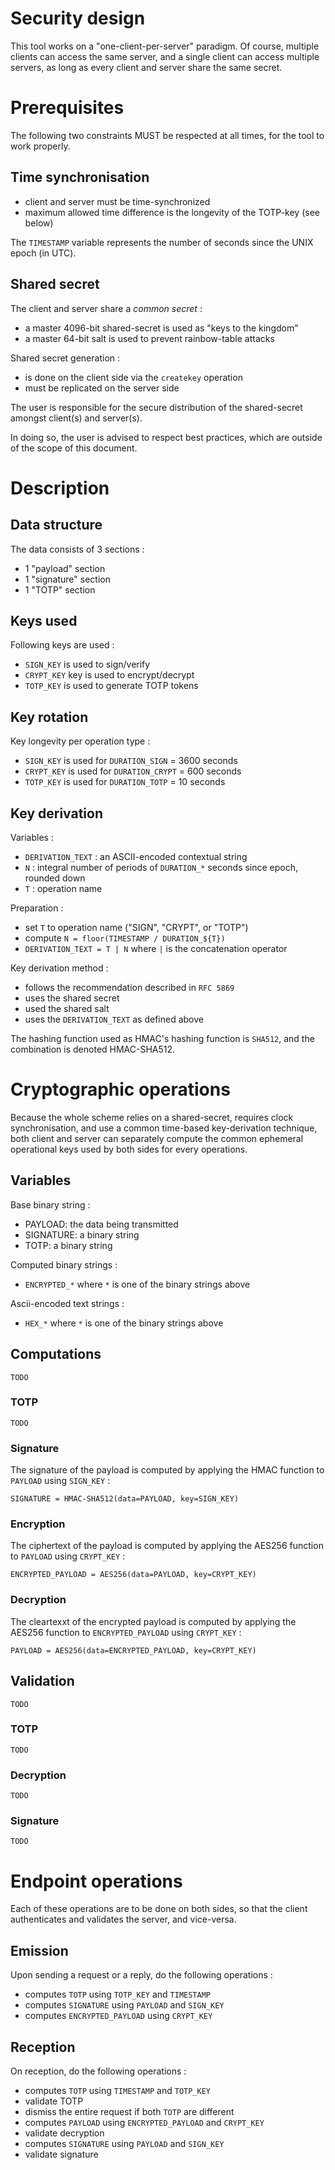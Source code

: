 # Security design

This tool works on a "one-client-per-server" paradigm. Of course, multiple clients can access the same server, and a single client can access multiple servers, as long as every client and server share the same secret.

# Prerequisites

The following two constraints MUST be respected at all times, for the tool to work properly.

## Time synchronisation

- client and server must be time-synchronized
- maximum allowed time difference is the longevity of the TOTP-key (see below)

The `TIMESTAMP` variable represents the number of seconds since the UNIX epoch (in UTC).

## Shared secret

The client and server share a *common secret* :

- a master 4096-bit shared-secret is used as "keys to the kingdom"
- a master 64-bit salt is used to prevent rainbow-table attacks

Shared secret generation :

- is done on the client side via the `createkey` operation
- must be replicated on the server side

The user is responsible for the secure distribution of the shared-secret amongst client(s) and server(s).

In doing so, the user is advised to respect best practices, which are outside of the scope of this document.

# Description

## Data structure

The data consists of 3 sections :

- 1 "payload" section
- 1 "signature" section
- 1 "TOTP" section

## Keys used

Following keys are used :

- `SIGN_KEY` is used to sign/verify
- `CRYPT_KEY` key is used to encrypt/decrypt
- `TOTP_KEY` is used to generate TOTP tokens

## Key rotation

Key longevity per operation type :

- `SIGN_KEY` is used for `DURATION_SIGN` = 3600 seconds
- `CRYPT_KEY` is used for `DURATION_CRYPT` = 600 seconds
- `TOTP_KEY` is used for `DURATION_TOTP` = 10 seconds

## Key derivation

Variables :

- `DERIVATION_TEXT` : an ASCII-encoded contextual string
- `N` : integral number of periods of `DURATION_*` seconds since epoch, rounded down
- `T` : operation name

Preparation :

- set `T` to operation name ("SIGN", "CRYPT", or "TOTP")
- compute `N = floor(TIMESTAMP / DURATION_${T})`
- `DERIVATION_TEXT = T | N` where `|` is the concatenation operator

Key derivation method :

- follows the recommendation described in `RFC 5869`
- uses the shared secret
- used the shared salt
- uses the `DERIVATION_TEXT` as defined above

The hashing function used as HMAC's hashing function is `SHA512`, and the combination is denoted HMAC-SHA512.

# Cryptographic operations

Because the whole scheme relies on a shared-secret, requires clock synchronisation, and use a common time-based key-derivation technique, both client and server can separately compute the common ephemeral operational keys used by both sides for every operations.

## Variables

Base binary string  :

- PAYLOAD: the data being transmitted
- SIGNATURE: a binary string
- TOTP: a binary string

Computed binary strings :

- `ENCRYPTED_*` where `*` is one of the binary strings above

Ascii-encoded text strings :

- `HEX_*` where `*` is one of the binary strings above

## Computations

    TODO

### TOTP

    TODO

### Signature

The signature of the payload is computed by applying the HMAC function to `PAYLOAD` using `SIGN_KEY` :

    SIGNATURE = HMAC-SHA512(data=PAYLOAD, key=SIGN_KEY)

### Encryption

The ciphertext of the payload is computed by applying the AES256 function to `PAYLOAD` using `CRYPT_KEY` :

    ENCRYPTED_PAYLOAD = AES256(data=PAYLOAD, key=CRYPT_KEY)

### Decryption

The cleartexxt of the encrypted payload is computed by applying the AES256 function to `ENCRYPTED_PAYLOAD` using `CRYPT_KEY` :

    PAYLOAD = AES256(data=ENCRYPTED_PAYLOAD, key=CRYPT_KEY)

## Validation

    TODO

### TOTP

    TODO

### Decryption

    TODO

### Signature

    TODO

# Endpoint operations

Each of these operations are to be done on both sides, so that the client authenticates and validates the server, and vice-versa.

## Emission

Upon sending a request or a reply, do the following operations :

- computes `TOTP` using `TOTP_KEY` and `TIMESTAMP`
- computes `SIGNATURE` using `PAYLOAD` and `SIGN_KEY`
- computes `ENCRYPTED_PAYLOAD` using `CRYPT_KEY`

## Reception

On reception, do the following operations :

- computes `TOTP` using `TIMESTAMP` and `TOTP_KEY`
- validate TOTP
- dismiss the entire request if both `TOTP` are different
- computes `PAYLOAD` using `ENCRYPTED_PAYLOAD` and `CRYPT_KEY`
- validate decryption
- computes `SIGNATURE` using `PAYLOAD` and `SIGN_KEY`
- validate signature
